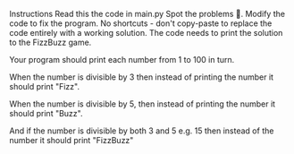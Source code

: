 Instructions
Read this the code in main.py
Spot the problems 🐞.
Modify the code to fix the program.
No shortcuts - don't copy-paste to replace the code entirely with a working solution.
The code needs to print the solution to the FizzBuzz game.

Your program should print each number from 1 to 100 in turn.

When the number is divisible by 3 then instead of printing the number it should print "Fizz".

When the number is divisible by 5, then instead of printing the number it should print "Buzz".

And if the number is divisible by both 3 and 5 e.g. 15 then instead of the number it should print "FizzBuzz"
